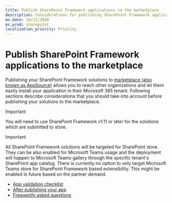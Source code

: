 ```yaml
---
title: Publish SharePoint Framework applications to the marketplace
description: Considerations for publishing SharePoint Framework applications to the marketplace
ms.date: 10/22/2020
ms.prod: sharepoint
localization_priority: Priority
---
```


# Publish SharePoint Framework applications to the marketplace

Publishing your SharePoint Framework solutions to [marketplace (also known as AppSource)](https://appsource.microsoft.com/) allows you to reach other organizations and let them easily install your application in their Microsoft 365 tenant. Following sections describe considerations that you should take into account before publishing your solutions to the marketplace.

> [!IMPORTANT]
> You will need to use SharePoint Framework v1.11 or later for the solutions which are submitted to store.

> [!IMPORTANT]
> All SharePoint Framework solutions will be targeted for SharePoint store. They can be also enabled for Microsoft Teams usage and the deployment will happen to Microsoft Teams gallery through the specific tenant's SharePoint app catalog. There is currently no option to only target Microsoft Teams store for SharePoint Framework based extensibility. This might be enabled in future based on the partner demand.

* [App validation checklist](publish-to-marketplace-checklist.md)
* [After publishing your app](publish-to-marketplace-after-publishing.md)
* [Frequently asked questions](publish-to-marketplace-faq.md)
